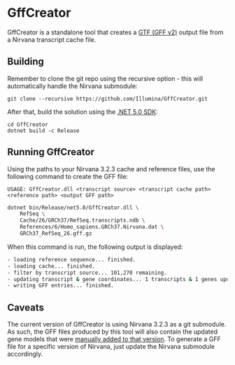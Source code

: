 # GffCreator

GffCreator is a standalone tool that creates a [GTF (GFF v2)](https://www.ensembl.org/info/website/upload/gff.html) output file from a Nirvana transcript cache file.

## Building

Remember to clone the git repo using the recursive option - this will automatically handle the Nirvana submodule:

```
git clone --recursive https://github.com/Illumina/GffCreator.git
```

After that, build the solution using the [.NET 5.0 SDK](https://dotnet.microsoft.com/download/dotnet/5.0):

```
cd GffCreator
dotnet build -c Release
```

## Running GffCreator

Using the paths to your Nirvana 3.2.3 cache and reference files, use the following command to create the GFF file:

```
USAGE: GffCreator.dll <transcript source> <transcript cache path> <reference path> <output GFF path>
```

```bash
dotnet bin/Release/net5.0/GffCreator.dll \
	RefSeq \
	Cache/26/GRCh37/RefSeq.transcripts.ndb \
	References/6/Homo_sapiens.GRCh37.Nirvana.dat \
	GRCh37_RefSeq_26.gff.gz
```

When this command is run, the following output is displayed:

```bash
- loading reference sequence... finished.
- loading cache... finished.
- filter by transcript source... 101,270 remaining.
- updating transcript & gene coordinates... 1 transcripts & 1 genes updated.
- writing GFF entries... finished.
```

## Caveats

The current version of GffCreator is using Nirvana 3.2.3 as a git submodule. As such, the GFF files produced by this tool will also contain the updated gene models that were [manually added to that version](https://github.com/Illumina/Nirvana/blob/v3.2.3/VariantAnnotation/Caches/DataStructures/Transcript.cs#L106-L1009). To generate a GFF file for a specific version of Nirvana, just update the Nirvana submodule accordingly.
